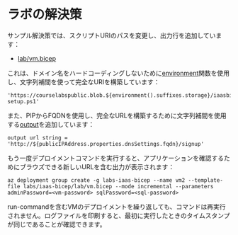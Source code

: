 # ラボの解決策

サンプル解決策では、スクリプトURIのパスを変更し、出力行を追加しています：

- [lab/vm.bicep](/labs/iaas-bicep/lab/vm.bicep)

これは、ドメイン名をハードコーディングしないために[environment](https://learn.microsoft.com/en-gb/azure/azure-resource-manager/bicep/bicep-functions-deployment#environment)関数を使用し、文字列補間を使って完全なURIを構築しています：



```
'https://courselabspublic.blob.${environment().suffixes.storage}/iaasbicep/vm-setup.ps1'
```


また、PIPからFQDNを使用し、完全なURLを構築するために文字列補間を使用する[output](https://learn.microsoft.com/en-gb/azure/azure-resource-manager/bicep/outputs?tabs=azure-powershell#define-output-values)を追加しています：



```
output url string = 'http://${publicIPAddress.properties.dnsSettings.fqdn}/signup'
```


もう一度デプロイメントコマンドを実行すると、アプリケーションを確認するためにブラウズできる新しいURLを含む出力が表示されます：


```
az deployment group create -g labs-iaas-bicep --name vm2 --template-file labs/iaas-bicep/lab/vm.bicep --mode incremental --parameters adminPassword=<vm-password> sqlPassword=<sql-password>
```


run-commandを含むVMのデプロイメントを繰り返しても、コマンドは再実行されません。ログファイルを印刷すると、最初に実行したときのタイムスタンプが同じであることが確認できます。
